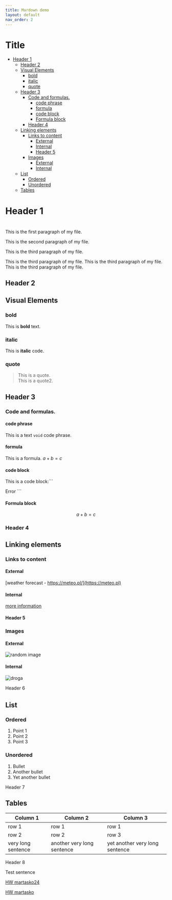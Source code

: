 ```yaml
---
title: Mardown demo
layout: default
nav_order: 2
---
```


# Title <!-- omit in toc -->
  
  
- [Header 1 ](#header-1-)
  - [Header 2 ](#header-2-)
  - [Visual Elements](#visual-elements)
    - [bold](#bold)
    - [italic](#italic)
    - [quote](#quote)
  - [Header 3 ](#header-3-)
    - [Code and formulas.](#code-and-formulas)
      - [code phrase](#code-phrase)
      - [formula](#formula)
      - [code block](#code-block)
      - [Formula block](#formula-block)
    - [Header 4 ](#header-4-)
  - [Linking elements](#linking-elements)
    - [Links to content](#links-to-content)
      - [External](#external)
      - [Internal](#internal)
      - [Header 5 ](#header-5-)
    - [Images](#images)
      - [External](#external-1)
      - [Internal](#internal-1)
  - [List](#list)
    - [Ordered](#ordered)
    - [Unordered](#unordered)
  - [Tables](#tables)


# Header 1 <h1>

This is the first paragraph of my file.

This is the second paragraph of my file.

This is the third paragraph of my file.  

This is the third paragraph of my file. This is the third paragraph of my file. This is the third paragraph of my file.

## Header 2 <h2>

## Visual Elements

### bold

This is **bold** text.

### italic

This is **italic** code.

### quote

>This is a quote.  
>This is a quote2.

## Header 3 <h3>

### Code and formulas.

#### code phrase 

This is a text `void` code phrase.

#### formula

This is a formula. $a+b=c$

#### code block

This is a code block:```

<data name="ErrorHeader" xml:space="preserve">
<value>Error</value>
</data>
```

#### Formula block

$$
a+b=c
$$

### Header 4 <h4>

## Linking elements 

### Links to content

#### External

[weather forecast - https://meteo.pl/](https://meteo.pl)

#### Internal

[more information](reference_file.md)

#### Header 5 <h5>

### Images

#### External

![random image](https://picsum.photos/200)

#### Internal

![droga](droga.jpg)

Header 6 <h6>

## List

### Ordered

1. Point 1
2. Point 2
3. Point 3

### Unordered

1. Bullet
2. Another bullet
3. Yet another bullet 
   
Header 7 <h7>

## Tables

| Column 1 | Column 2| Column 3 |
| ---------| --------- | ------- |
| row 1 |  row 1|  row 1 |
| row 2 |row 2 | row 3 | 
|very long sentence | another very long sentence | yet another very long sentence|

Header 8 <h8>

Test sentence

[HW martasko24](https://github.com/martasko24/Markdown-exercise)

[HW martasko](https://techcommvistula.atlassian.net/wiki/spaces/TECHCOMMIVI/pages/425361417/Zaj+cia+27.10.2024+-+formaty+i+narz+dzia+docs-as-code+Markdown+git)












